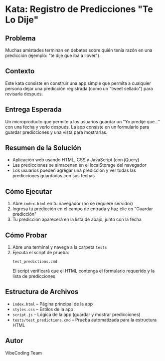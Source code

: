 # Kata: Registro de Predicciones "Te Lo Dije"

## Problema
Muchas amistades terminan en debates sobre quién tenía razón en una predicción (ejemplo: "te dije que iba a llover").

## Contexto
Este kata consiste en construir una app simple que permita a cualquier persona dejar una predicción registrada (como un "tweet sellado") para revisarla después.

## Entrega Esperada
Un microproducto que permite a los usuarios guardar un "Yo predije que..." con una fecha y verlo después. La app consiste en un formulario para guardar predicciones y una vista para mostrarlas.

## Resumen de la Solución
- Aplicación web usando HTML, CSS y JavaScript (con jQuery)
- Las predicciones se almacenan en el localStorage del navegador
- Los usuarios pueden agregar una predicción y ver todas las predicciones guardadas con sus fechas

## Cómo Ejecutar
1. Abre `index.html` en tu navegador (no se requiere servidor)
2. Ingresa tu predicción en el campo de entrada y haz clic en "Guardar predicción"
3. Tu predicción aparecerá en la lista de abajo, junto con la fecha

## Cómo Probar
1. Abre una terminal y navega a la carpeta `tests`
2. Ejecuta el script de prueba:
   ```
   test_predictions.cmd
   ```
   El script verificará que el HTML contenga el formulario requerido y la lista de predicciones

## Estructura de Archivos
- `index.html` – Página principal de la app
- `styles.css` – Estilos de la app
- `script.js` – Lógica de la app (guardar y mostrar predicciones)
- `tests/test_predictions.cmd` – Prueba automatizada para la estructura HTML

## Autor
VibeCoding Team
